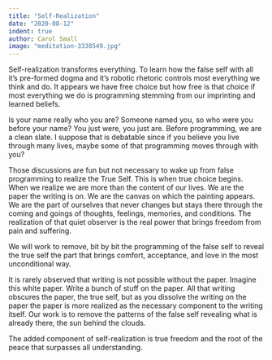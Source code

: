 ```yaml
---
title: "Self-Realization"
date: "2020-08-12"
indent: true
author: Carol Small
image: "meditation-3338549.jpg"
---
```


Self-realization transforms everything. To learn how the false self with all
it’s pre-formed dogma and it’s robotic rhetoric controls most everything we
think and do. It appears we have free choice but how free is that choice if most
everything we do is programming stemming from our imprinting and learned
beliefs.

Is your name really who you are? Someone named you, so who were you before your
name? You just were, you just are. Before programming, we are a clean slate. I
suppose that is debatable since if you believe you live through many lives,
maybe some of that programming moves through with you?

Those discussions are fun but not necessary to wake up from false programming to
realize the True Self. This is when true choice begins. When we realize we are
more than the content of our lives. We are the paper the writing is on. We are
the canvas on which the painting appears. We are the part of ourselves that
never changes but stays there through the coming and goings of thoughts,
feelings, memories, and conditions. The realization of that quiet observer is
the real power that brings freedom from pain and suffering.

We will work to remove, bit by bit the programming of the false self to reveal
the true self the part that brings comfort, acceptance, and love in the most
unconditional way.

It is rarely observed that writing is not possible without the paper. Imagine
this white paper. Write a bunch of stuff on the paper. All that writing obscures
the paper, the true self, but as you dissolve the writing on the paper the paper
is more realized as the necessary component to the writing itself. Our work is
to remove the patterns of the false self revealing what is already there, the
sun behind the clouds.

The added component of self-realization is true freedom and the root of the
peace that surpasses all understanding.
